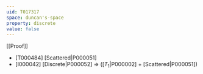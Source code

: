 ```yaml
---
uid: T017317
space: duncan's-space
property: discrete
value: false
---
```

[[Proof]]

* [T000484] [Scattered|P000051]
* [I000042] [Discrete|P000052] => ([$T_1$|P000002] + [Scattered|P000051])

